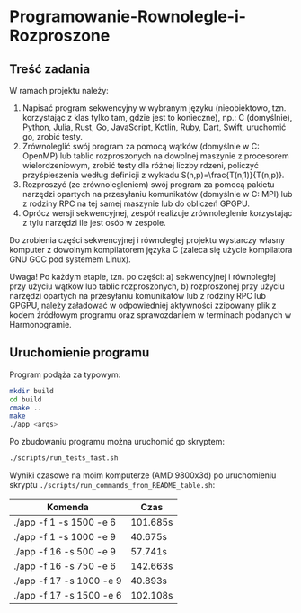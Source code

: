 # Programowanie-Rownolegle-i-Rozproszone


## Treść zadania
W ramach projektu należy:

1. Napisać program sekwencyjny w wybranym języku (nieobiektowo, tzn. korzystając z klas tylko tam, gdzie jest to konieczne), np.: C (domyślnie), Python, Julia, Rust, Go, JavaScript, Kotlin, Ruby, Dart, Swift, uruchomić go, zrobić testy.
2. Zrównoleglić swój program za pomocą wątków (domyślnie w C: OpenMP) lub tablic rozproszonych na dowolnej maszynie z procesorem wielordzeniowym, zrobić testy dla różnej liczby rdzeni, policzyć przyśpieszenia według definicji z wykładu S(n,p)=\frac{T(n,1)}{T(n,p)}.
3. Rozproszyć (ze zrównolegleniem) swój program za pomocą pakietu narzędzi opartych na przesyłaniu komunikatów (domyślnie w C: MPI) lub z rodziny RPC na tej samej maszynie  lub do obliczeń GPGPU. 
4. Oprócz wersji sekwencyjnej, zespół realizuje zrównoleglenie korzystając z tylu narzędzi ile jest osób w zespole.

Do zrobienia części sekwencyjnej i równoległej projektu wystarczy własny komputer z dowolnym kompilatorem języka C (zaleca się użycie kompilatora GNU GCC pod systemem Linux).

Uwaga! Po każdym etapie, tzn. po części:
a) sekwencyjnej i równoległej przy użyciu wątków lub tablic rozproszonych,
b) rozproszonej przy użyciu narzędzi opartych na przesyłaniu komunikatów lub z rodziny RPC lub GPGPU,
należy załadować w odpowiedniej aktywności zzipowany plik z kodem źródłowym programu  oraz sprawozdaniem w terminach podanych w Harmonogramie.

## Uruchomienie programu
Program podąża za typowym:
```bash
mkdir build
cd build
cmake ..
make
./app <args>
```
Po zbudowaniu programu można uruchomić go skryptem:
```bash
./scripts/run_tests_fast.sh
```
Wyniki czasowe na moim komputerze (AMD 9800x3d) po uruchomieniu skryptu `./scripts/run_commands_from_README_table.sh`:

| Komenda                  | Czas     |
|--------------------------|----------|
| ./app -f 1 -s 1500 -e 6  | 101.685s |
| ./app -f 1 -s 1000 -e 9  | 40.675s  |
| ./app -f 16 -s 500 -e 9  | 57.741s  |
| ./app -f 16 -s 750 -e 6  | 142.663s |
| ./app -f 17 -s 1000 -e 9 | 40.893s  |
| ./app -f 17 -s 1500 -e 6 | 102.108s |
